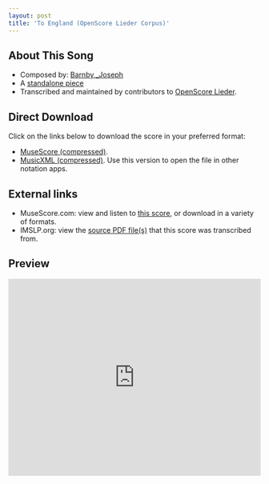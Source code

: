 ```yaml
---
layout: post
title: 'To England (OpenScore Lieder Corpus)'
---
```


## About This Song

- Composed by: [Barnby,_Joseph](https://fourscoreandmore.org/openscore/lieder/Barnby,_Joseph)
- A [standalone piece](https://fourscoreandmore.org/openscore/lieder/Barnby,_Joseph/_)
- Transcribed and maintained by contributors to [OpenScore Lieder].

[OpenScore Lieder]: https://musescore.com/openscore-lieder-corpus

## Direct Download

Click on the links below to download the score in your preferred format:
- [MuseScore (compressed)](https://github.com/openscore/lieder/blob/main/scores/Barnby,_Joseph/_/To_England/lc6479829.mscz?raw=true).
- [MusicXML (compressed)](https://github.com/openscore/lieder/blob/main/scores/Barnby,_Joseph/_/To_England/lc6479829.mxl?raw=true). Use this version to open the file in other notation apps.

## External links

- MuseScore.com: view and listen to [this score][MuseScore], or download in a variety of formats.
- IMSLP.org: view the [source PDF file(s)][IMSLP] that this score was transcribed from.

[MuseScore]: https://musescore.com/score/6479829
[IMSLP]: https://imslp.org/wiki/Special:ReverseLookup/542017

## Preview

<iframe width="100%" height="394" src="https://musescore.com/openscore-lieder-corpus/scores/6479829/embed" frameborder="0" allowfullscreen allow="autoplay; fullscreen"></iframe>
